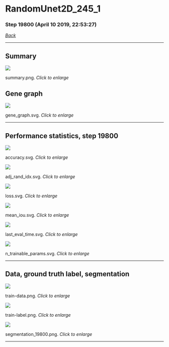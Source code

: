 # RandomUnet2D_245_1

### Step 19800 (April 10 2019, 22:53:27)

[_Back_](..)

---

## Summary

<div class="images"><a href="media/summary.png"><img  src="media/summary.png" align="center"></a><p>summary.png. <i>Click to enlarge</i></p></div>

## Gene graph

<div class="images"><a href="media/gene_graph.svg"><img  src="media/gene_graph.svg" align="center"></a><p>gene_graph.svg. <i>Click to enlarge</i></p></div>

---

## Performance statistics, step 19800

<div class="images"><a href="media/accuracy.svg"><img class="mini" src="media/accuracy.svg" align="center"></a><p>accuracy.svg. <i>Click to enlarge</i></p></div>
<div class="images"><a href="media/adj_rand_idx.svg"><img class="mini" src="media/adj_rand_idx.svg" align="center"></a><p>adj_rand_idx.svg. <i>Click to enlarge</i></p></div>
<div class="images"><a href="media/loss.svg"><img class="mini" src="media/loss.svg" align="center"></a><p>loss.svg. <i>Click to enlarge</i></p></div>
<div class="images"><a href="media/mean_iou.svg"><img class="mini" src="media/mean_iou.svg" align="center"></a><p>mean_iou.svg. <i>Click to enlarge</i></p></div>
<div class="images"><a href="media/last_eval_time.svg"><img class="mini" src="media/last_eval_time.svg" align="center"></a><p>last_eval_time.svg. <i>Click to enlarge</i></p></div>
<div class="images"><a href="media/n_trainable_params.svg"><img class="mini" src="media/n_trainable_params.svg" align="center"></a><p>n_trainable_params.svg. <i>Click to enlarge</i></p></div>

---

## Data, ground truth label, segmentation

<div class="images"><a href="media/train-data.png"><img class="mini" src="media/train-data.png" align="center"></a><p>train-data.png. <i>Click to enlarge</i></p></div>
<div class="images"><a href="media/train-label.png"><img class="mini" src="media/train-label.png" align="center"></a><p>train-label.png. <i>Click to enlarge</i></p></div>
<div class="images"><a href="media/segmentation_19800.png"><img class="mini" src="media/segmentation_19800.png" align="center"></a><p>segmentation_19800.png. <i>Click to enlarge</i></p></div>

---


